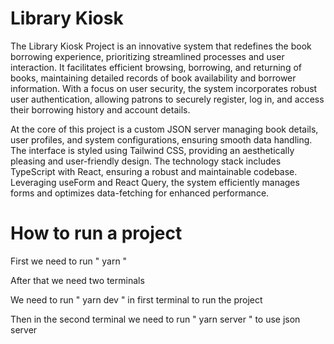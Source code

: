 # Library Kiosk

The Library Kiosk Project is an innovative system that redefines the book borrowing experience, prioritizing streamlined processes and user interaction. It facilitates efficient browsing, borrowing, and returning of books, maintaining detailed records of book availability and borrower information. With a focus on user security, the system incorporates robust user authentication, allowing patrons to securely register, log in, and access their borrowing history and account details.

At the core of this project is a custom JSON server managing book details, user profiles, and system configurations, ensuring smooth data handling. The interface is styled using Tailwind CSS, providing an aesthetically pleasing and user-friendly design. The technology stack includes TypeScript with React, ensuring a robust and maintainable codebase. Leveraging useForm and React Query, the system efficiently manages forms and optimizes data-fetching for enhanced performance.

# How to run a project

First we need to run " yarn "

After that we need two terminals

We need to run " yarn dev " in first terminal to run the project

Then in the second terminal we need to run " yarn server " to use json server
